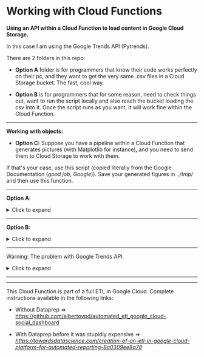 # Working with Cloud Functions

**Using an API within a Cloud Function to load content in Google Cloud Storage.**

In this case I am using the Google Trends API (Pytrends).

There are 2 folders in this repo:

- **Option A** folder is for programmers that know their code works perfectly on their pc, and they want to get the very same .csv files in a Cloud Storage bucket. The fast, cool way.

- **Option B** is for programmers that for some reason, need to check things out, want to run the script locally and also reach the bucket loading the csv into it. Once the script runs as you want, it will work fine within the Cloud Function.

-------------------------------------------

**Working with objects:**

- **Option C:** Suppose you have a pipeline within a Cloud Function that generates pictures (with Matplotlib for instance), and you need to send them to Cloud Storage to work with them. 

If that's your case, use this script (copied literally from the Google Documentation (*good job, Google*)). Save your generated figures in *../tmp/* and then use this function.

---------------------------------


**Option A:**

<details>
  <summary>Click to expand</summary>

- You need a Cloud Storage bucket ready to play with. If you do not have it, check it out here => https://github.com/albertovpd/automated_etl_google_cloud-social_dashboard

Now to the code itselt: Make the script work on your PC. When it works as you want (check comments in *pytrends_request.py*):

- Activate the first and last line of the script.
- Zip all the scripts in *option_a*.
- Upload that zip to the Cloud Function (take a glance to the link provided before).

</details>

------------------------------

**Option B:**

<details>
  <summary>Click to expand</summary>

- You will need service account credentials: A JSON file with permissions. Here (in the corresponding section) is described why and how to => https://github.com/albertovpd/automated_etl_google_cloud-social_dashboard

- Once you have your beautiful JSON, **do not forget** to have a .gitignore file. Open it, write there *.json* and also *.env* in other line. Now, in the *.env* file write your environment variables:

        TOKEN_NAME="the name of your credentials.json"
        PROJECT_NAME="your project in Google Cloud"
        PROJECT_PATH="your bucket in GCS/the_csv_name_there.csv"
        PROJECT_TMP="../tmp/the_csv_you_will_create.csv"

- Follow the architecture of the folder **option_b_gcsfs_library**: everything in the same folder, all outputs pointing to "**../tmp**" (that folder will be generated by the Cloud Function).

Once the code works as you want:

- Zip the elements of this folder (**not the folder**, the scripts) with **requirements.txt**, **your json credentials** and upload it to GCF.


- When creating the Cloud Function, in **Advanced**, write your environment variables (TOKEN_NAME,TOKEN_PATH...And their values. All, names and values without declaring string type (without " "))

- You need to first run manually on your PC the code, get the CSV and upload it to the bucket in GCS, it is more like overwriting a file than writing it.

</details>

----------------------------------------


Warning: The problem with Google Trends API.

<details>
  <summary>Click to expand</summary>

Check info about it, for example, here:

- https://support.google.com/google-ads/thread/8389370?hl=en
- https://github.com/GeneralMills/pytrends/issues/140


That means Pytrends is useless? Of course not. It looks like the following: 

- Google trends searches the maximum on the specified period, makes that maximum the 100% of Trend Index and everything else is averaged by that top. If you request information weekly, you will have a point with 100% of Trend Index each week.

- If you request a list of elements, all elements will be averaged by the top one.

- If you request each of your keywords separately, each keyword will be averaged on time by its own top.

</details>
 

---------------------------
-----------------------------



This Cloud Function is part of a full ETL in Google Cloud. Complete instructions available in the following links:

- Without Dataprep => https://github.com/albertovpd/automated_etl_google_cloud-social_dashboard

- With Dataprep before it was stupidly expensive => *https://towardsdatascience.com/creation-of-an-etl-in-google-cloud-platform-for-automated-reporting-8a0309ee8a78*


